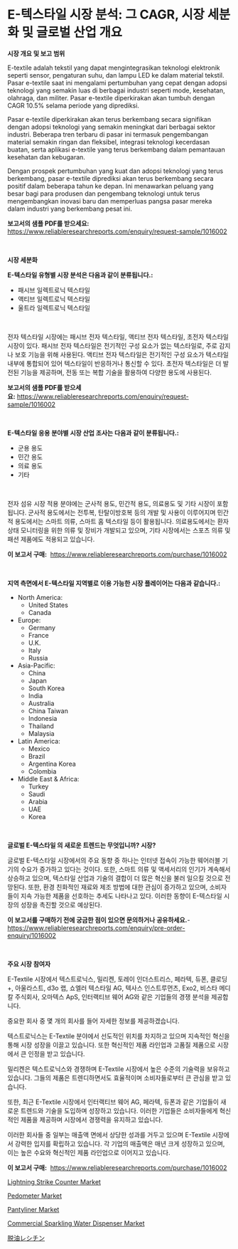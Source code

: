<p><h1>E-텍스타일 시장 분석: 그 CAGR, 시장 세분화 및 글로벌 산업 개요</h1></p><p><strong>시장 개요 및 보고 범위</strong></p>
<p><p>E-textile adalah tekstil yang dapat mengintegrasikan teknologi elektronik seperti sensor, pengaturan suhu, dan lampu LED ke dalam material tekstil. Pasar e-textile saat ini mengalami pertumbuhan yang cepat dengan adopsi teknologi yang semakin luas di berbagai industri seperti mode, kesehatan, olahraga, dan militer. Pasar e-textile diperkirakan akan tumbuh dengan CAGR 10.5% selama periode yang diprediksi.</p><p>Pasar e-textile diperkirakan akan terus berkembang secara signifikan dengan adopsi teknologi yang semakin meningkat dari berbagai sektor industri. Beberapa tren terbaru di pasar ini termasuk pengembangan material semakin ringan dan fleksibel, integrasi teknologi kecerdasan buatan, serta aplikasi e-textile yang terus berkembang dalam pemantauan kesehatan dan kebugaran.</p><p>Dengan prospek pertumbuhan yang kuat dan adopsi teknologi yang terus berkembang, pasar e-textile diprediksi akan terus berkembang secara positif dalam beberapa tahun ke depan. Ini menawarkan peluang yang besar bagi para produsen dan pengembang teknologi untuk terus mengembangkan inovasi baru dan memperluas pangsa pasar mereka dalam industri yang berkembang pesat ini.</p></p>
<p><strong>보고서의 샘플 PDF를 받으세요:</strong> <a href="https://www.reliableresearchreports.com/enquiry/request-sample/1016002">https://www.reliableresearchreports.com/enquiry/request-sample/1016002</a></p>
<p>&nbsp;</p>
<p><strong>시장 세분화</strong></p>
<p><strong>E-텍스타일 유형별 시장 분석은 다음과 같이 분류됩니다.:</strong></p>
<p><ul><li>패시브 일렉트로닉 텍스타일</li><li>액티브 일렉트로닉 텍스타일</li><li>울트라 일렉트로닉 텍스타일</li></ul></p>
<p>&nbsp;</p>
<p><p>전자 텍스타일 시장에는 패시브 전자 텍스타일, 액티브 전자 텍스타일, 초전자 텍스타일 시장이 있다. 패시브 전자 텍스타일은 전기적인 구성 요소가 없는 텍스타일로, 주로 감지나 보호 기능을 위해 사용된다. 액티브 전자 텍스타일은 전기적인 구성 요소가 텍스타일 내부에 통합되어 있어 텍스타일이 반응하거나 통신할 수 있다. 초전자 텍스타일은 더 발전된 기능을 제공하며, 전동 또는 복합 기술을 활용하여 다양한 용도에 사용된다.</p></p>
<p><strong>보고서의 샘플 PDF를 받으세요:</strong>&nbsp;<a href="https://www.reliableresearchreports.com/enquiry/request-sample/1016002">https://www.reliableresearchreports.com/enquiry/request-sample/1016002</a></p>
<p>&nbsp;</p>
<p><strong> E-텍스타일 응용 분야별 시장 산업 조사는 다음과 같이 분류됩니다.:</strong></p>
<p><ul><li>군용 용도</li><li>민간 용도</li><li>의료 용도</li><li>기타</li></ul></p>
<p>&nbsp;</p>
<p><p>전자 섬유 시장 적용 분야에는 군사적 용도, 민간적 용도, 의료용도 및 기타 시장이 포함됩니다. 군사적 용도에서는 전투복, 탄탈이방호복 등의 개발 및 사용이 이루어지며 민간적 용도에서는 스마트 의류, 스마트 홈 텍스타일 등이 활용됩니다. 의료용도에서는 환자 상태 모니터링을 위한 의류 및 장비가 개발되고 있으며, 기타 시장에서는 스포츠 의류 및 패션 제품에도 적용되고 있습니다.</p></p>
<p><strong>이 보고서 구매:</strong>&nbsp; <a href="https://www.reliableresearchreports.com/purchase/1016002">https://www.reliableresearchreports.com/purchase/1016002</a></p>
<p>&nbsp;</p>
<p><strong>지역 측면에서 E-텍스타일 지역별로 이용 가능한 시장 플레이어는 다음과 같습니다.:</strong></p>
<p><ul>
    <li>
        North America:
        <ul>
            <li>United States</li>
            <li>Canada</li>
        </ul>
    </li>
    <li>
        Europe:
        <ul>
            <li>Germany</li>
            <li>France</li>
            <li>U.K.</li>
            <li>Italy</li>
            <li>Russia</li>
        </ul>
    </li>
    <li>
        Asia-Pacific:
        <ul>
            <li>China</li>
            <li>Japan</li>
            <li>South Korea</li>
            <li>India</li>
            <li>Australia</li>
            <li>China Taiwan</li>
            <li>Indonesia</li>
            <li>Thailand</li>
            <li>Malaysia</li>
        </ul>
    </li>
    <li>
        Latin America:
        <ul>
            <li>Mexico</li>
            <li>Brazil</li>
            <li>Argentina Korea</li>
            <li>Colombia</li>
        </ul>
    </li>
    <li>
        Middle East & Africa:
        <ul>
            <li>Turkey</li>
            <li>Saudi</li>
            <li>Arabia</li>
            <li>UAE</li>
            <li>Korea</li>
        </ul>
    </li>
    </ul></p>
<p>&nbsp;</p>
<p><strong>글로벌 E-텍스타일 의 새로운 트렌드는 무엇입니까? 시장?</strong></p>
<p><p>글로벌 E-텍스타일 시장에서의 주요 동향 중 하나는 인터넷 접속이 가능한 웨어러블 기기의 수요가 증가하고 있다는 것이다. 또한, 스마트 의류 및 액세서리의 인기가 계속해서 상승하고 있으며, 텍스타일 산업과 기술의 결합이 더 많은 혁신을 불러 일으킬 것으로 전망된다. 또한, 환경 친화적인 재료와 제조 방법에 대한 관심이 증가하고 있으며, 소비자들이 지속 가능한 제품을 선호하는 추세도 나타나고 있다. 이러한 동향이 E-텍스타일 시장의 성장을 촉진할 것으로 예상된다.</p></p>
<p><strong>이 보고서를 구매하기 전에 궁금한 점이 있으면 문의하거나 공유하세요.</strong>- <a href="https://www.reliableresearchreports.com/enquiry/pre-order-enquiry/1016002">https://www.reliableresearchreports.com/enquiry/pre-order-enquiry/1016002</a></p>
<p>&nbsp;</p>
<p><strong>주요 시장 참여자</strong></p>
<p><p>E-Textile 시장에서 텍스트로닉스, 밀리켄, 토레이 인더스트리스, 페라텍, 듀폰, 클로딩+, 아울라스트, d3o 랩, 쇼엘러 텍스타일 AG, 텍사스 인스트루먼츠, Exo2, 비스타 메디칼 주식회사, 오마텍스 ApS, 인터랙티브 웨어 AG와 같은 기업들의 경쟁 분석을 제공합니다. </p><p>중요한 회사 중 몇 개의 회사를 들어 자세한 정보를 제공하겠습니다. </p><p>텍스트로닉스는 E-Textile 분야에서 선도적인 위치를 차지하고 있으며 지속적인 혁신을 통해 시장 성장을 이끌고 있습니다. 또한 혁신적인 제품 라인업과 고품질 제품으로 시장에서 큰 인정을 받고 있습니다. </p><p>밀리켄은 텍스트로닉스와 경쟁하며 E-Textile 시장에서 높은 수준의 기술력을 보유하고 있습니다. 그들의 제품은 트렌디하면서도 효율적이며 소비자들로부터 큰 관심을 받고 있습니다. </p><p>또한, 최근 E-Textile 시장에서 인터랙티브 웨어 AG, 페라텍, 듀폰과 같은 기업들이 새로운 트렌드와 기술을 도입하며 성장하고 있습니다. 이러한 기업들은 소비자들에게 혁신적인 제품을 제공하며 시장에서 경쟁력을 유지하고 있습니다. </p><p>이러한 회사들 중 일부는 매출액 면에서 상당한 성과를 거두고 있으며 E-Textile 시장에서 강력한 입지를 확립하고 있습니다. 각 기업의 매출액은 매년 크게 성장하고 있으며, 이는 높은 수요와 혁신적인 제품 라인업으로 이어지고 있습니다.</p></p>
<p><strong>이 보고서 구매:</strong>&nbsp;&nbsp;<a href="https://www.reliableresearchreports.com/purchase/1016002">https://www.reliableresearchreports.com/purchase/1016002</a></p>
<p><p><a href="https://issuu.com/reportprime-2/docs/lightning-strike-counter-market-size-2030.pptx">Lightning Strike Counter Market</a></p><p><a href="https://github.com/juniordelafrance/Market-Research-Report-List-2/blob/main/pedometer-market.md">Pedometer Market</a></p><p><a href="https://github.com/rahu1506/Market-Research-Report-List-3/blob/main/pantyliner-market.md">Pantyliner Market</a></p><p><a href="https://view.publitas.com/reportprime-1/commercial-sparkling-water-dispenser-market-research-report-provides-critical-insights-that-can-help-shape-business-development-and-investment-strategies/">Commercial Sparkling Water Dispenser Market</a></p><p><a href="https://github.com/SantosDicki04/Market-Research-Report-List-1/blob/main/75071666139.md">脱油レシチン</a></p></p>
